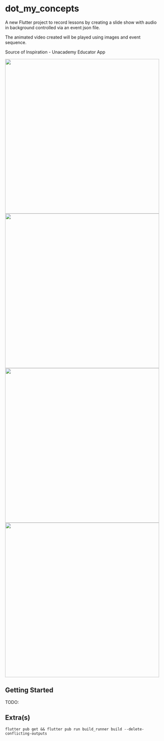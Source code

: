 # dot_my_concepts

A new Flutter project to record lessons by creating a slide show with audio in background controlled via an event json file.

The animated video created will be played using images and event sequence.

Source of Inspiration - Unacademy Educator App

<img src="https://raw.githubusercontent.com/apgapg/flutter_record_lesson/master/res/s1.png"  height="500"> <img src="https://raw.githubusercontent.com/apgapg/flutter_record_lesson/master/res/s4.png"  height="500"> <img src="https://raw.githubusercontent.com/apgapg/flutter_record_lesson/master/res/s5.png"  height="500"> <img src="https://raw.githubusercontent.com/apgapg/flutter_record_lesson/master/res/s3.png"  height="500">

## Getting Started

TODO:

## Extra(s)

```
flutter pub get && flutter pub run build_runner build --delete-conflicting-outputs
```